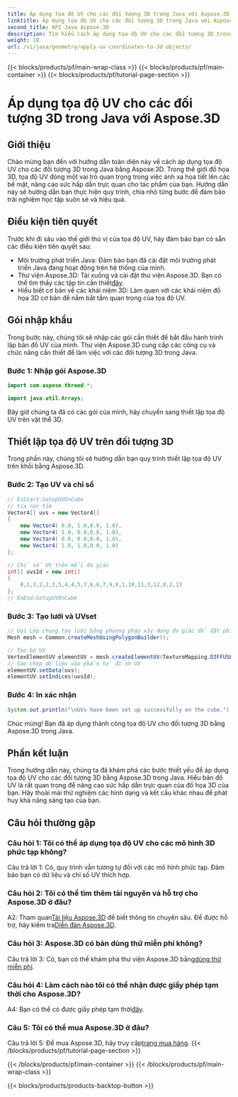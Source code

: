 ```yaml
---
title: Áp dụng tọa độ UV cho các đối tượng 3D trong Java với Aspose.3D
linktitle: Áp dụng tọa độ UV cho các đối tượng 3D trong Java với Aspose.3D
second_title: API Java Aspose.3D
description: Tìm hiểu cách áp dụng tọa độ UV cho các đối tượng 3D trong Java với Aspose.3D. Nâng cao đồ họa của bạn với hướng dẫn từng bước này.
weight: 18
url: /vi/java/geometry/apply-uv-coordinates-to-3d-objects/
---
```


{{< blocks/products/pf/main-wrap-class >}}
{{< blocks/products/pf/main-container >}}
{{< blocks/products/pf/tutorial-page-section >}}

# Áp dụng tọa độ UV cho các đối tượng 3D trong Java với Aspose.3D

## Giới thiệu

Chào mừng bạn đến với hướng dẫn toàn diện này về cách áp dụng tọa độ UV cho các đối tượng 3D trong Java bằng Aspose.3D. Trong thế giới đồ họa 3D, tọa độ UV đóng một vai trò quan trọng trong việc ánh xạ họa tiết lên các bề mặt, nâng cao sức hấp dẫn trực quan cho tác phẩm của bạn. Hướng dẫn này sẽ hướng dẫn bạn thực hiện quy trình, chia nhỏ từng bước để đảm bảo trải nghiệm học tập suôn sẻ và hiệu quả.

## Điều kiện tiên quyết

Trước khi đi sâu vào thế giới thú vị của tọa độ UV, hãy đảm bảo bạn có sẵn các điều kiện tiên quyết sau:

- Môi trường phát triển Java: Đảm bảo bạn đã cài đặt môi trường phát triển Java đang hoạt động trên hệ thống của mình.
-  Thư viện Aspose.3D: Tải xuống và cài đặt thư viện Aspose.3D. Bạn có thể tìm thấy các tập tin cần thiết[đây](https://releases.aspose.com/3d/java/).
- Hiểu biết cơ bản về các khái niệm 3D: Làm quen với các khái niệm đồ họa 3D cơ bản để nắm bắt tầm quan trọng của tọa độ UV.

## Gói nhập khẩu

Trong bước này, chúng tôi sẽ nhập các gói cần thiết để bắt đầu hành trình lập bản đồ UV của mình. Thư viện Aspose.3D cung cấp các công cụ và chức năng cần thiết để làm việc với các đối tượng 3D trong Java.

### Bước 1: Nhập gói Aspose.3D

```java
import com.aspose.threed.*;

import java.util.Arrays;
```

Bây giờ chúng ta đã có các gói của mình, hãy chuyển sang thiết lập tọa độ UV trên vật thể 3D.

## Thiết lập tọa độ UV trên đối tượng 3D

Trong phần này, chúng tôi sẽ hướng dẫn bạn quy trình thiết lập tọa độ UV trên khối bằng Aspose.3D.

### Bước 2: Tạo UV và chỉ số

```java
// ExStart:SetupUVOnCube
// tia cực tím
Vector4[] uvs = new Vector4[]
{
    new Vector4( 0.0, 1.0,0.0, 1.0),
    new Vector4( 1.0, 0.0,0.0, 1.0),
    new Vector4( 0.0, 0.0,0.0, 1.0),
    new Vector4( 1.0, 1.0,0.0, 1.0)
};

// Chỉ số UV trên mỗi đa giác
int[] uvsId = new int[]
{
    0,1,3,2,2,3,5,4,4,5,7,6,6,7,9,8,1,10,11,3,12,0,2,13
};
// ExEnd:SetupUVOnCube
```

### Bước 3: Tạo lưới và UVset

```java
// Gọi Lớp chung tạo lưới bằng phương pháp xây dựng đa giác để đặt phiên bản lưới
Mesh mesh = Common.createMeshUsingPolygonBuilder();

// Tạo bộ UV
VertexElementUV elementUV = mesh.createElementUV(TextureMapping.DIFFUSE, MappingMode.POLYGON_VERTEX, ReferenceMode.INDEX_TO_DIRECT);
// Sao chép dữ liệu vào phần tử đỉnh UV
elementUV.setData(uvs);
elementUV.setIndices(uvsId);
```

### Bước 4: In xác nhận

```java
System.out.println("\nUVs have been set up successfully on the cube.");
```

Chúc mừng! Bạn đã áp dụng thành công tọa độ UV cho đối tượng 3D bằng Aspose.3D trong Java.

## Phần kết luận

Trong hướng dẫn này, chúng ta đã khám phá các bước thiết yếu để áp dụng tọa độ UV cho các đối tượng 3D bằng Aspose.3D trong Java. Hiểu bản đồ UV là rất quan trọng để nâng cao sức hấp dẫn trực quan của đồ họa 3D của bạn. Hãy thoải mái thử nghiệm các hình dạng và kết cấu khác nhau để phát huy khả năng sáng tạo của bạn.

## Câu hỏi thường gặp

### Câu hỏi 1: Tôi có thể áp dụng tọa độ UV cho các mô hình 3D phức tạp không?

Câu trả lời 1: Có, quy trình vẫn tương tự đối với các mô hình phức tạp. Đảm bảo bạn có dữ liệu và chỉ số UV thích hợp.

### Câu hỏi 2: Tôi có thể tìm thêm tài nguyên và hỗ trợ cho Aspose.3D ở đâu?

 A2: Tham quan[Tài liệu Aspose.3D](https://reference.aspose.com/3d/java/) để biết thông tin chuyên sâu. Để được hỗ trợ, hãy kiểm tra[Diễn đàn Aspose.3D](https://forum.aspose.com/c/3d/18).

### Câu hỏi 3: Aspose.3D có bản dùng thử miễn phí không?

 Câu trả lời 3: Có, bạn có thể khám phá thư viện Aspose.3D bằng[dùng thử miễn phí](https://releases.aspose.com/).

### Câu hỏi 4: Làm cách nào tôi có thể nhận được giấy phép tạm thời cho Aspose.3D?

 A4: Bạn có thể có được giấy phép tạm thời[đây](https://purchase.aspose.com/temporary-license/).

### Câu 5: Tôi có thể mua Aspose.3D ở đâu?

 Câu trả lời 5: Để mua Aspose.3D, hãy truy cập[trang mua hàng](https://purchase.aspose.com/buy).
{{< /blocks/products/pf/tutorial-page-section >}}

{{< /blocks/products/pf/main-container >}}
{{< /blocks/products/pf/main-wrap-class >}}

{{< blocks/products/products-backtop-button >}}
